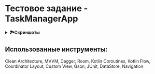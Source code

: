 # Тестовое задание - TaskManagerApp

<details>
  <summary><b>🏞️Скриншоты</b></summary>
    <p align="center">
      <img width="30%" height="30%" src="https://github.com/lavdev4/TaskManagerApp/assets/103329075/8c7b5144-9f12-4895-a392-2725418ae19f">
    </p>
    <p align="center">
      <img width="30%" height="30%" src="https://github.com/lavdev4/TaskManagerApp/assets/103329075/5385a6a9-0b40-48af-a7a3-fcb8bffb6aa6">
    </p>
    <p align="center">
      <img width="30%" height="30%" src="https://github.com/lavdev4/TaskManagerApp/assets/103329075/60e83f0a-6089-4595-a311-120c8e4b3f5a">
    </p>
    <p align="center">
      <img width="30%" height="30%" src="https://github.com/lavdev4/TaskManagerApp/assets/103329075/5c015c21-ce6a-41c7-a29e-ce3762839df8">
    </p>
    <p align="center">
      <img width="30%" height="30%" src="https://github.com/lavdev4/TaskManagerApp/assets/103329075/c16e2be3-1e33-4ce1-b88e-bbfe8a225ed9">
    </p>
    <p align="center">
      <img width="30%" height="30%" src="https://github.com/lavdev4/TaskManagerApp/assets/103329075/37759b59-85ca-414e-bc41-021e29c80dbd">
    </p>
    <p align="center">
      <img width="30%" height="30%" src="https://github.com/lavdev4/TaskManagerApp/assets/103329075/b5ce7db8-127e-40ed-aec0-f5433acbf12d">
    </p>
    <p align="center">
      <img width="30%" height="30%" src="https://github.com/lavdev4/TaskManagerApp/assets/103329075/d870d2e5-f51b-4416-947b-d5e62d252284">
    </p>
    <p align="center">
      <img width="30%" height="30%" src="https://github.com/lavdev4/TaskManagerApp/assets/103329075/3449c645-761e-4e75-add0-b3455293dff1">
    </p>
</details>

## Использованные инструменты:
Clean Architecture, MVVM, Dagger, Room, Kotlin Coroutines, Kotlin Flow, Coordinator Layout, Custom View, Gson, JUnit, DataStore, Navigation

